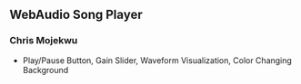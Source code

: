 ## WebAudio Song Player
### Chris Mojekwu

- Play/Pause Button, Gain Slider, Waveform Visualization, Color Changing Background